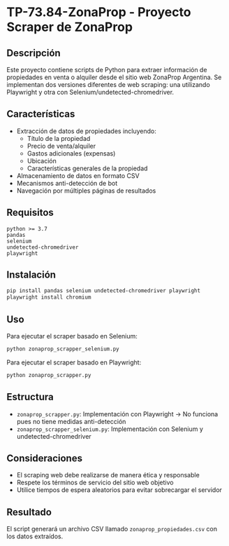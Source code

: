 # TP-73.84-ZonaProp - Proyecto Scraper de ZonaProp

## Descripción
Este proyecto contiene scripts de Python para extraer información de propiedades en venta o alquiler desde el sitio web ZonaProp Argentina. Se implementan dos versiones diferentes de web scraping: una utilizando Playwright y otra con Selenium/undetected-chromedriver.

## Características
- Extracción de datos de propiedades incluyendo:
    - Título de la propiedad
    - Precio de venta/alquiler
    - Gastos adicionales (expensas)
    - Ubicación
    - Características generales de la propiedad
- Almacenamiento de datos en formato CSV
- Mecanismos anti-detección de bot
- Navegación por múltiples páginas de resultados

## Requisitos
```
python >= 3.7
pandas
selenium
undetected-chromedriver
playwright
```

## Instalación
```bash
pip install pandas selenium undetected-chromedriver playwright
playwright install chromium
```

## Uso
Para ejecutar el scraper basado en Selenium:
```bash
python zonaprop_scrapper_selenium.py
```

Para ejecutar el scraper basado en Playwright:
```bash
python zonaprop_scrapper.py
```

## Estructura
- `zonaprop_scrapper.py`: Implementación con Playwright -> No funciona pues no tiene medidas anti-detección
- `zonaprop_scrapper_selenium.py`: Implementación con Selenium y undetected-chromedriver

## Consideraciones
- El scraping web debe realizarse de manera ética y responsable
- Respete los términos de servicio del sitio web objetivo
- Utilice tiempos de espera aleatorios para evitar sobrecargar el servidor

## Resultado
El script generará un archivo CSV llamado `zonaprop_propiedades.csv` con los datos extraídos.